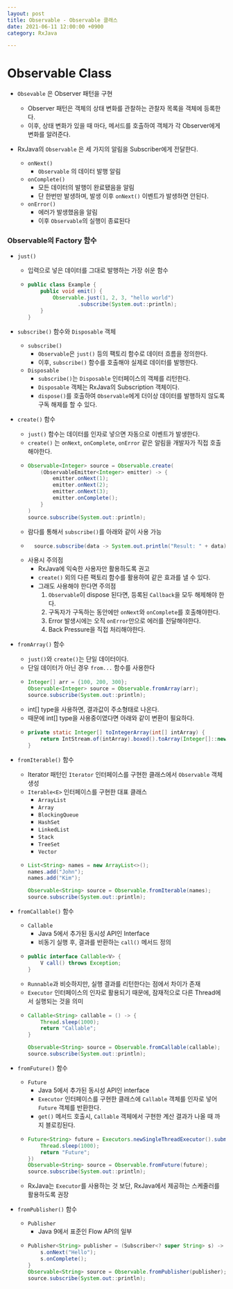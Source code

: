```yaml
---
layout: post
title: Observable - Observable 클래스
date: 2021-06-11 12:00:00 +0900
category: RxJava

---
```

# Observable Class

* `Obsevable` 은 Observer 패턴을 구현
    * Observer 패턴은 객체의 상태 변화를 관찰하는 관찰자 목록을 객체에 등록한다.
    * 이후, 상태 변화가 있을 때 마다, 메서드를 호출하여 객체가 각 Observer에게 변화를 알려준다.

* RxJava의 `Observable` 은 세 가지의 알림을 Subscriber에게 전달한다.
    * `onNext()`
        * `Observable` 의 데이터 발행 알림
    * `onComplete()`
        * 모든 데이터의 발행이 완료됐음을 알림
        * 단 한번만 발생하며, 발생 이후 `onNext()` 이벤트가 발생하면 안된다.
    * `onError()`
        * 에러가 발생했음을 알림
        * 이후 `Observable`의 실행이 종료된다

### Observable의 Factory 함수

* `just()`
    * 입력으로 넣은 데이터를 그대로 발행하는 가장 쉬운 함수

    *   ``` java
        public class Example {
            public void emit() {
                Observable.just(1, 2, 3, "hello world")
                        .subscribe(System.out::println);
            }
        }
         ```

* `subscribe()` 함수와 `Disposable` 객체
    * `subscribe()`
        * `Observable`은 `just()` 등의 팩토리 함수로 데이터 흐름을 정의한다.
        * 이후, `subscribe()` 함수를 호출해야 실제로 데이터를 발행한다.
    * `Disposable`
        * `subscribe()`는 `Disposable` 인터페이스의 객체를 리턴한다.
        * `Disposable` 객체는 RxJava의 Subscription 객체이다.
        * `dispose()`를 호출하여 `Observable`에게 더이상 데이터를 발행하지 않도록 구독 해제를 할 수 있다.

* `create()` 함수
    * `just()` 함수는 데이터를 인자로 넣으면 자동으로 이벤트가 발생한다.
    * `create()` 는 `onNext`, `onComplete`, `onError` 같은 알림을 개발자가 직접 호출해야한다.
    *   ``` java
        Observable<Integer> source = Observable.create(
            (ObservableEmitter<Integer> emitter) -> {
                emitter.onNext(1);
                emitter.onNext(2);
                emitter.onNext(3);
                emitter.onComplete();
            }
        )
        source.subscribe(System.out::println);
        ```    
    * 람다를 통해서 `subscribe()`를 아래와 같이 사용 가능
    * ``` java
        source.subscribe(data -> System.out.println("Result: " + data));
      ```
    * 사용시 주의점
        * RxJava에 익숙한 사용자만 활용하도록 권고
        * `create()` 외의 다른 팩토리 함수를 활용하여 같은 효과를 낼 수 있다.
        * 그래도 사용해야 한다면 주의점
            1. `Observable`이 dispose 된다면, 등록된 `Callback`을 모두 해제해야 한다.
            2. 구독자가 구독하는 동안에만 `onNext`와 `onComplete`를 호출해야한다.
            3. Error 발생시에는 오직 `onError`만으로 에러를 전달해야한다.
            4. Back Pressure을 직접 처리해야한다.

* `fromArray()` 함수
    * `just()`와 `create()`는 단일 데이터이다.
    * 단일 데이터가 아닌 경우 `from...` 함수를 사용한다
    *   ``` java
        Integer[] arr = {100, 200, 300};
        Observable<Integer> source = Observable.fromArray(arr);
        source.subscribe(System.out::println);
        ```
    * int[] type을 사용하면, 결과값이 주소형태로 나온다.
    * 때문에 int[] type을 사용중이였다면 아래와 같이 변환이 필요하다.
    *   ``` java
        private static Integer[] toIntegerArray(int[] intArray) {
            return IntStream.of(intArray).boxed().toArray(Integer[]::new);
        }
        ``` 

* `fromIterable()` 함수
    * Iterator 패턴인 `Iterator` 인터페이스를 구현한 클래스에서 `Observable` 객체 생성
    * `Iterable<E>` 인터페이스를 구현한 대표 클래스
        * `ArrayList`
        * `Array`
        * `BlockingQueue`
        * `HashSet`
        * `LinkedList`
        * `Stack`
        * `TreeSet`
        * `Vector`
    *   ``` java
        List<String> names = new ArrayList<>();
        names.add("John");
        names.add("Kim");

        Observable<String> source = Observable.fromIterable(names);
        source.subscribe(System.out::println);
        ```

* `fromCallable()` 함수
    * `Callable`
        * Java 5에서 추가된 동시성 API인 Interface
        * 비동기 실행 후, 결과를 반환하는 `call()` 메서드 정의
    *   ``` java
        public interface Callable<V> {
            V call() throws Exception;
        }
        ```
    * `Runnable`과 비슷하지만, 실행 결과를 리턴한다는 점에서 차이가 존재
    * `Executor` 인터페이스의 인자로 활용되기 때문에, 잠재적으로 다른 Thread에서 실행되는 것을 의미
    *   ``` java
        Callable<String> callable = () -> {
            Thread.sleep(1000);
            return "Callable";
        }

        Observable<String> source = Observable.fromCallable(callable);
        source.subscribe(System.out::println);
        ```

* `fromFuture()` 함수
    * `Future`
        * Java 5에서 추가된 동시성 API인 interface
        * `Executor` 인터페이스를 구현한 클래스에 `Callable` 객체를 인자로 넣어 `Future` 객체를 반환한다.
        * `get()` 메서드 호출시, `Callable` 객체에서 구현한 계산 결과가 나올 때 까지 블로킹된다.
    *   ``` java
        Future<String> future = Executors.newSingleThreadExecutor().submit(() -> {
            Thread.sleep(1000);
            return "Future";
        })
        Observable<String> source = Observable.fromFuture(future);
        source.subscribe(System.out::println);
        ```
    * RxJava는 `Executor`를 사용하는 것 보단, RxJava에서 제공하는 스케줄러를 활용하도록 권장

* `fromPublisher()` 함수
    * `Publisher`
        * Java 9에서 표준인 Flow API의 일부
    *   ``` java
        Publisher<String> publisher = (Subscriber<? super String> s) -> {
            s.onNext("Hello");
            s.onComplete();
        }
        Observable<String> source = Observable.fromPublisher(publisher);
        source.subscribe(System.out::println);
        ```